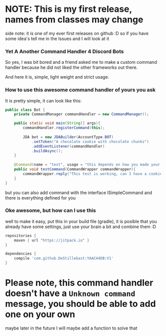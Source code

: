 # NOTE: This is my first release, names from classes may change
side note: it is one of my ever first releases on github :D
so if you have some idea's tell me in the Issues and I will look at it

### Yet A Another Command Handler 4 Discord Bots
So yes, I was bit bored and a friend asked me to make a custom command handler because he did not liked the other frameworks out there.

And here it is, simple, light weight and strict usage.

### How to use this awesome command handler of yours you ask
It is pretty simple, it can look like this:

```java
public class Bot {
    private CommandManager commandHandler = new CommandManager();

    public static void main(String[] args){
        commandHandler.registerCommand(this);
        
        JDA bot = new JDABuilder(AccountType.BOT)
            .setToken("A chocolate cookie with chocolate chunks")
            .addEventListener(commandHandler)
            .buildAsync();
    }
    
    @Command(name = "test", usage = "this depends on how you made your help command")
    public void testCommand(CommandWrapper commandWrapper){
        commandWrapper.reply("This test is working, can I have a cookie now :D");
    }
}
```

but you can also add command with the interface ISimpleCommand and there is everything defined for you

### Oke awesome, but how can I use this
well to make it easy, put this in your build file (gradle), it is posible that you already have some settings, just use your brain a bit and combine them :D
```gradle
repositories {
    maven { url "https://jitpack.io" }
}

dependencies {
    compile 'com.github.DeStilleGast:YAACH4DB:V1'
}
```

# Please note, this command handler doesn't have a `Unknown command` message, you should be able to add one on your own
maybe later in the future I will maybe add a function to solve that
